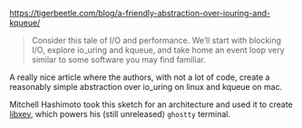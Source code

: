 https://tigerbeetle.com/blog/a-friendly-abstraction-over-iouring-and-kqueue/

>  Consider this tale of I/O and performance. We’ll start with blocking I/O, explore io_uring and kqueue, and take home an event loop very similar to some software you may find familiar. 

A really nice article where the authors, with not a lot of code, create a reasonably simple abstraction over io_uring on linux and kqueue on mac.

Mitchell Hashimoto took this sketch for an architecture and used it to create [libxev](https://github.com/mitchellh/libxev), which powers his (still unreleased) `ghostty` terminal.